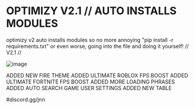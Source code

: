 # OPTIMIZY V2.1 // AUTO INSTALLS MODULES
optimizy v2 auto installs modules so no more annoying "pip install -r requirements.txt" or even worse, going into the file and doing it yourself!
// V2.1 // 

![image](https://github.com/jnnlol/optimizyv2/assets/101228734/0ff6657c-c86a-49a7-9ee1-0d3cf5210e3a)


ADDED NEW FIRE THEME
ADDED ULTIMATE ROBLOX FPS BOOST
ADDED ULTIMATE FORTNITE FPS BOOST
ADDED MORE LOADING PHRASES
ADDED AUTO SEARCH GAME USER SETTINGS
ADDED NEW TABLE

#discord.gg/jnn
